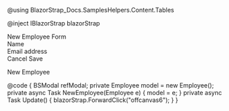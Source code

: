 ﻿<!--\\-->
@using BlazorStrap_Docs.SamplesHelpers.Content.Tables
<!--//-->
@inject IBlazorStrap blazorStrap

<BSOffCanvas DataId="offcanvas6" OnShow="@(() => NewEmployee(new Employee()))">
    <BSForm Model="model" OnValidSubmit="@Update">
        <BSOffCanvasHeader>New Employee Form</BSOffCanvasHeader>
        <BSOffCanvasContent>
            <div class="mb-3">
                <BSLabel>Name</BSLabel>
                <BSInput InputType="InputType.Text" @bind-Value="model.Name" />
            </div>
            <div class="mb-3">
                <BSLabel>Email address</BSLabel>
                <BSInput InputType="InputType.Email" placeholder="name@example.com" @bind-Value="model.Email" />
            </div>
            <div class="mb-3">
                <BSButton Target="offcanvas6">Cancel</BSButton>
                <BSButton IsSubmit="true" Color="BSColor.Primary">Save</BSButton>
            </div>
        </BSOffCanvasContent>
    </BSForm>
</BSOffCanvas>

<BSButton Color="BSColor.Primary" Target="offcanvas6">New Employee</BSButton>

@code {
    BSModal refModal;
    private Employee model = new Employee();
    private async Task NewEmployee(Employee e)
    {
        model = e;
    }
    private async Task Update()
    {
        blazorStrap.ForwardClick("offcanvas6");
    }
}
